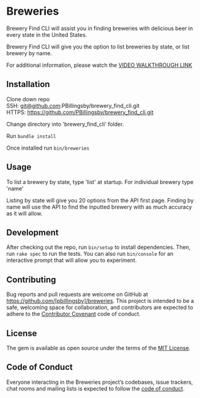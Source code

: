 # Breweries

Brewery Find CLI will assist you in finding breweries with delicious beer in every state in the United States.

Brewery Find CLI will give you the option to list breweries by state, or list brewery by name.

For additional information, please watch the [VIDEO WALKTHROUGH LINK](https://drive.google.com/file/d/1TJaPgkRmHJJNtWalLuC8OprG6Uv0bBlJ/view?usp=sharing)

## Installation

Clone down repo <br>
SSH: git@github.com:PBillingsby/brewery_find_cli.git<br>
HTTPS: https://github.com/PBillingsby/brewery_find_cli.git

Change directory into 'brewery_find_cli' folder.

Run ```bundle install```

Once installed run ```bin/breweries```

## Usage
To list a brewery by state, type 'list' at startup.
For individual brewery type 'name'

Listing by state will give you 20 options from the API first page.
Finding by name will use the API to find the inputted brewery with as much accuracy as it will allow.
## Development

After checking out the repo, run `bin/setup` to install dependencies. Then, run `rake spec` to run the tests. You can also run `bin/console` for an interactive prompt that will allow you to experiment.

## Contributing

Bug reports and pull requests are welcome on GitHub at https://github.com/[pbillingsby]/breweries. This project is intended to be a safe, welcoming space for collaboration, and contributors are expected to adhere to the [Contributor Covenant](http://contributor-covenant.org) code of conduct.

## License

The gem is available as open source under the terms of the [MIT License](https://opensource.org/licenses/MIT).

## Code of Conduct

Everyone interacting in the Breweries project’s codebases, issue trackers, chat rooms and mailing lists is expected to follow the [code of conduct](https://github.com/[USERNAME]/breweries/blob/master/CODE_OF_CONDUCT.md).
